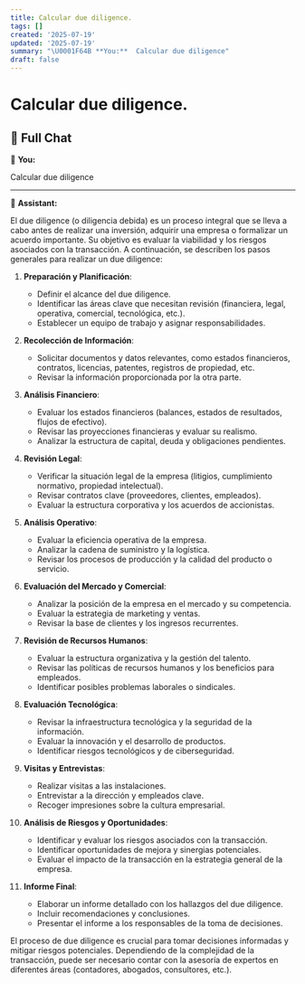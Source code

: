 ```yaml
---
title: Calcular due diligence.
tags: []
created: '2025-07-19'
updated: '2025-07-19'
summary: "\U0001F64B **You:**  Calcular due diligence"
draft: false
---
```


# Calcular due diligence.

## 🧠 Full Chat

🙋 **You:**

Calcular due diligence

---

🤖 **Assistant:**

El due diligence (o diligencia debida) es un proceso integral que se lleva a cabo antes de realizar una inversión, adquirir una empresa o formalizar un acuerdo importante. Su objetivo es evaluar la viabilidad y los riesgos asociados con la transacción. A continuación, se describen los pasos generales para realizar un due diligence:

1. **Preparación y Planificación**:
   - Definir el alcance del due diligence.
   - Identificar las áreas clave que necesitan revisión (financiera, legal, operativa, comercial, tecnológica, etc.).
   - Establecer un equipo de trabajo y asignar responsabilidades.

2. **Recolección de Información**:
   - Solicitar documentos y datos relevantes, como estados financieros, contratos, licencias, patentes, registros de propiedad, etc.
   - Revisar la información proporcionada por la otra parte.

3. **Análisis Financiero**:
   - Evaluar los estados financieros (balances, estados de resultados, flujos de efectivo).
   - Revisar las proyecciones financieras y evaluar su realismo.
   - Analizar la estructura de capital, deuda y obligaciones pendientes.

4. **Revisión Legal**:
   - Verificar la situación legal de la empresa (litigios, cumplimiento normativo, propiedad intelectual).
   - Revisar contratos clave (proveedores, clientes, empleados).
   - Evaluar la estructura corporativa y los acuerdos de accionistas.

5. **Análisis Operativo**:
   - Evaluar la eficiencia operativa de la empresa.
   - Analizar la cadena de suministro y la logística.
   - Revisar los procesos de producción y la calidad del producto o servicio.

6. **Evaluación del Mercado y Comercial**:
   - Analizar la posición de la empresa en el mercado y su competencia.
   - Evaluar la estrategia de marketing y ventas.
   - Revisar la base de clientes y los ingresos recurrentes.

7. **Revisión de Recursos Humanos**:
   - Evaluar la estructura organizativa y la gestión del talento.
   - Revisar las políticas de recursos humanos y los beneficios para empleados.
   - Identificar posibles problemas laborales o sindicales.

8. **Evaluación Tecnológica**:
   - Revisar la infraestructura tecnológica y la seguridad de la información.
   - Evaluar la innovación y el desarrollo de productos.
   - Identificar riesgos tecnológicos y de ciberseguridad.

9. **Visitas y Entrevistas**:
   - Realizar visitas a las instalaciones.
   - Entrevistar a la dirección y empleados clave.
   - Recoger impresiones sobre la cultura empresarial.

10. **Análisis de Riesgos y Oportunidades**:
    - Identificar y evaluar los riesgos asociados con la transacción.
    - Identificar oportunidades de mejora y sinergias potenciales.
    - Evaluar el impacto de la transacción en la estrategia general de la empresa.

11. **Informe Final**:
    - Elaborar un informe detallado con los hallazgos del due diligence.
    - Incluir recomendaciones y conclusiones.
    - Presentar el informe a los responsables de la toma de decisiones.

El proceso de due diligence es crucial para tomar decisiones informadas y mitigar riesgos potenciales. Dependiendo de la complejidad de la transacción, puede ser necesario contar con la asesoría de expertos en diferentes áreas (contadores, abogados, consultores, etc.).